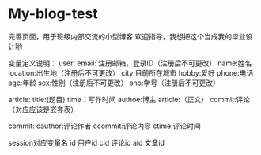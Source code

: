 My-blog-test
============

完善页面，用于班级内部交流的小型博客
欢迎指导，我想把这个当成我的毕业设计哟

变量定义说明：
user:
 email:  注册邮箱，登录ID（注册后不可更改）
 name:姓名
 location:出生地（注册后不可更改）
 city:目前所在城市
 hobby:爱好
 phone:电话
 age:年龄
 sex:性别（注册后不可更改）
 sno:学号（注册后不可更改）

 article:
 title:(题目)
 time：写作时间
 authoe:博主
 article:（正文）
 commit:评论（对应应该是嵌套表）

commit:
cauthor:评论作者
ccommit:评论内容
ctime:评论时间

session对应变量名
id 用户id
cid 评论id
aid 文章id

